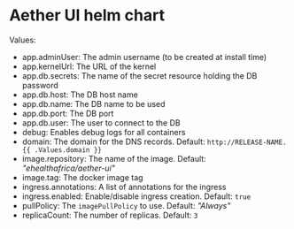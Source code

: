 Aether UI helm chart
===

Values:
* app.adminUser: The admin username (to be created at install time)
* app.kernelUrl: The URL of the kernel
* app.db.secrets: The name of the secret resource holding the DB password
* app.db.host: The DB host name
* app.db.name: The DB name to be used
* app.db.port: The DB port
* app.db.user: The user to connect to the DB
* debug: Enables debug logs for all containers
* domain: The domain for the DNS records. Default: `http://RELEASE-NAME.{{ .Values.domain }}`
* image.repository: The name of the image. Default: _"ehealthafrica/aether-ui"_
* image.tag: The docker image tag
* ingress.annotations: A list of annotations for the ingress
* ingress.enabled: Enable/disable ingress creation. Default: `true`
* pullPolicy: The `imagePullPolicy` to use. Default: _"Always"_
* replicaCount: The number of replicas. Default: `3`
